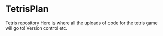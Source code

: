 # TetrisPlan
Tetris repository 
Here is where all the uploads of code for the tetris game will go to! Version control etc.
